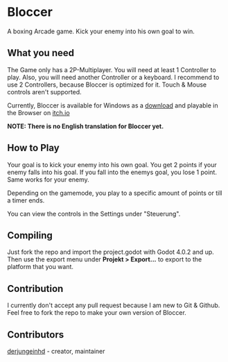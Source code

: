 # Bloccer
A boxing Arcade game. Kick your enemy into his own goal to win.

## What you need

The Game only has a 2P-Multiplayer. You will need at least 1 Controller to play. Also, you will need another Controller or a keyboard.
I recommend to use 2 Controllers, because Bloccer is optimized for it. Touch & Mouse controls aren't supported.

Currently, Bloccer is available for Windows as a [download](https://github.com/derjungeinhd/bloccer/releases/) and playable in the Browser on [itch.io](https://derjungeinhd.itch.io/bloccer)

**NOTE: There is no English translation for Bloccer yet.**

## How to Play

Your goal is to kick your enemy into his own goal.
You get 2 points if your enemy falls into his goal. If you fall into the enemys goal, you lose 1 point.
Same works for your enemy.

Depending on the gamemode, you play to a specific amount of points or till a timer ends.

You can view the controls in the Settings under "Steuerung".

## Compiling

Just fork the repo and import the project.godot with Godot 4.0.2 and up.
Then use the export menu under **Projekt > Export...** to export to the platform that you want.

## Contribution

I currently don't accept any pull request because I am new to Git & Github.
Feel free to fork the repo to make your own version of Bloccer.

## Contributors

[derjungeinhd](https://github.com/derjungeinhd/) - creator, maintainer

